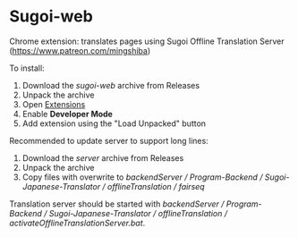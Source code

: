 # Sugoi-web
Chrome extension: translates pages using Sugoi Offline Translation Server (https://www.patreon.com/mingshiba) 

To install:
1. Download the *sugoi-web* archive from Releases
2. Unpack the archive
3. Open [Extensions](chrome://extensions/)
4. Enable **Developer Mode**
5. Add extension using the "Load Unpacked" button

Recommended to update server to support long lines:
1. Download the *server* archive from Releases
2. Unpack the archive
3. Copy files with overwrite to *backendServer / Program-Backend / Sugoi-Japanese-Translator / offlineTranslation / fairseq*

Translation server should be started with *backendServer / Program-Backend / Sugoi-Japanese-Translator / offlineTranslation / activateOfflineTranslationServer.bat*.